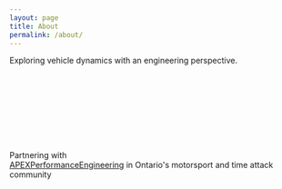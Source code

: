 ```yaml
---
layout: page
title: About
permalink: /about/
---
```


Exploring vehicle dynamics with an engineering perspective.

Partnering with <a
href="https://www.facebook.com/APEXPerformanceEngineering"><svg
class="svg-icon"><use
xlink:href="/assets/minima-social-icons.svg#facebook"></use></svg><span
class="username">APEXPerformanceEngineering</span></a> in Ontario's motorsport
and time attack community
